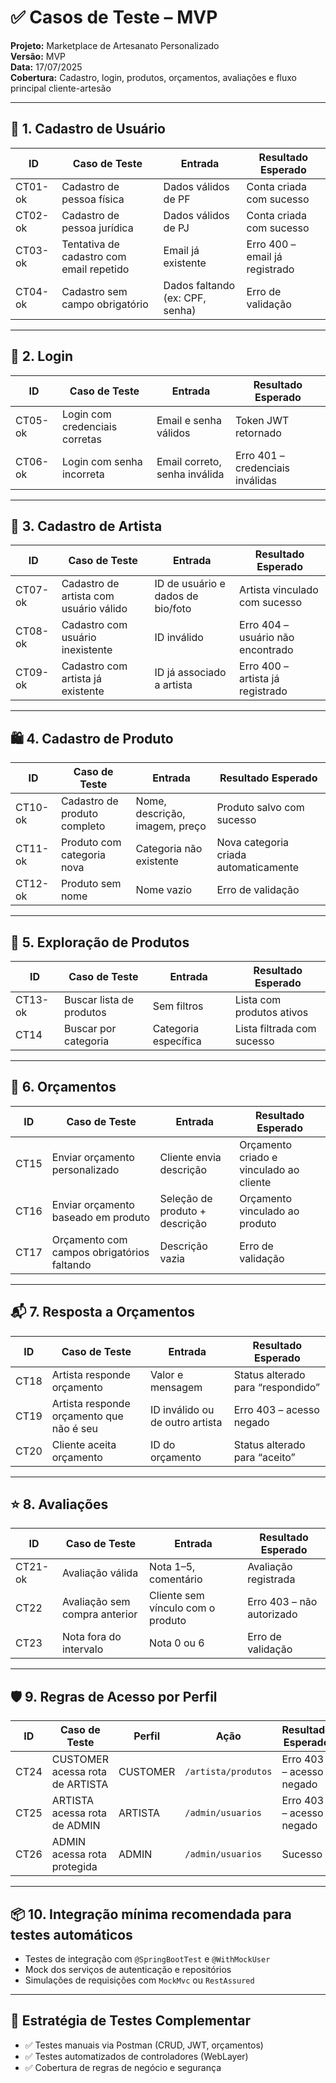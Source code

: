 # ✅ Casos de Teste – MVP
**Projeto:** Marketplace de Artesanato Personalizado  
**Versão:** MVP  
**Data:** 17/07/2025  
**Cobertura:** Cadastro, login, produtos, orçamentos, avaliações e fluxo principal cliente-artesão

---

## 🧾 1. Cadastro de Usuário

| ID      | Caso de Teste                        | Entrada                                   | Resultado Esperado                         |
|---------|--------------------------------------|-------------------------------------------|--------------------------------------------|
| CT01-ok | Cadastro de pessoa física            | Dados válidos de PF                       | Conta criada com sucesso                   |
| CT02-ok | Cadastro de pessoa jurídica          | Dados válidos de PJ                       | Conta criada com sucesso                   |
| CT03-ok | Tentativa de cadastro com email repetido | Email já existente                   | Erro 400 – email já registrado             |
| CT04-ok | Cadastro sem campo obrigatório       | Dados faltando (ex: CPF, senha)           | Erro de validação                          |

---

## 🔐 2. Login

| ID      | Caso de Teste                        | Entrada                                   | Resultado Esperado                         |
|---------|--------------------------------------|-------------------------------------------|--------------------------------------------|
| CT05-ok | Login com credenciais corretas       | Email e senha válidos                     | Token JWT retornado                        |
| CT06-ok | Login com senha incorreta            | Email correto, senha inválida             | Erro 401 – credenciais inválidas           |

---

## 🎨 3. Cadastro de Artista

| ID      | Caso de Teste                        | Entrada                                   | Resultado Esperado                         |
|---------|--------------------------------------|-------------------------------------------|--------------------------------------------|
| CT07-ok | Cadastro de artista com usuário válido | ID de usuário e dados de bio/foto        | Artista vinculado com sucesso              |
| CT08-ok | Cadastro com usuário inexistente     | ID inválido                               | Erro 404 – usuário não encontrado          |
| CT09-ok | Cadastro com artista já existente    | ID já associado a artista                 | Erro 400 – artista já registrado           |

---

## 🛍️ 4. Cadastro de Produto

| ID      | Caso de Teste                        | Entrada                                   | Resultado Esperado                         |
|---------|--------------------------------------|-------------------------------------------|--------------------------------------------|
| CT10-ok | Cadastro de produto completo         | Nome, descrição, imagem, preço            | Produto salvo com sucesso                  |
| CT11-ok | Produto com categoria nova           | Categoria não existente                   | Nova categoria criada automaticamente      |
| CT12-ok | Produto sem nome                     | Nome vazio                                | Erro de validação                          |

---

## 🔎 5. Exploração de Produtos

| ID      | Caso de Teste                        | Entrada                                   | Resultado Esperado                         |
|---------|--------------------------------------|-------------------------------------------|--------------------------------------------|
| CT13-ok | Buscar lista de produtos             | Sem filtros                               | Lista com produtos ativos                  |
| CT14    | Buscar por categoria                 | Categoria específica                      | Lista filtrada com sucesso                 |

---

## 📝 6. Orçamentos

| ID     | Caso de Teste                        | Entrada                                   | Resultado Esperado                         |
|--------|--------------------------------------|-------------------------------------------|--------------------------------------------|
| CT15   | Enviar orçamento personalizado       | Cliente envia descrição                   | Orçamento criado e vinculado ao cliente    |
| CT16   | Enviar orçamento baseado em produto  | Seleção de produto + descrição            | Orçamento vinculado ao produto             |
| CT17   | Orçamento com campos obrigatórios faltando | Descrição vazia                       | Erro de validação                          |

---

## 📬 7. Resposta a Orçamentos

| ID     | Caso de Teste                        | Entrada                                   | Resultado Esperado                         |
|--------|--------------------------------------|-------------------------------------------|--------------------------------------------|
| CT18   | Artista responde orçamento           | Valor e mensagem                          | Status alterado para “respondido”          |
| CT19   | Artista responde orçamento que não é seu | ID inválido ou de outro artista        | Erro 403 – acesso negado                   |
| CT20   | Cliente aceita orçamento             | ID do orçamento                           | Status alterado para “aceito”              |

---

## ⭐ 8. Avaliações

| ID      | Caso de Teste                        | Entrada                                   | Resultado Esperado                         |
|---------|--------------------------------------|-------------------------------------------|--------------------------------------------|
| CT21-ok | Avaliação válida                     | Nota 1–5, comentário                      | Avaliação registrada                       |
| CT22    | Avaliação sem compra anterior        | Cliente sem vínculo com o produto         | Erro 403 – não autorizado                  |
| CT23    | Nota fora do intervalo               | Nota 0 ou 6                               | Erro de validação                          |

---

## 🛡️ 9. Regras de Acesso por Perfil

| ID     | Caso de Teste                        | Perfil               | Ação                                     | Resultado Esperado                     |
|--------|--------------------------------------|-----------------------|------------------------------------------|----------------------------------------|
| CT24   | CUSTOMER acessa rota de ARTISTA      | CUSTOMER              | `/artista/produtos`                      | Erro 403 – acesso negado               |
| CT25   | ARTISTA acessa rota de ADMIN         | ARTISTA               | `/admin/usuarios`                        | Erro 403 – acesso negado               |
| CT26   | ADMIN acessa rota protegida          | ADMIN                 | `/admin/usuarios`                        | Sucesso                                |

---

## 📦 10. Integração mínima recomendada para testes automáticos

- Testes de integração com `@SpringBootTest` e `@WithMockUser`
- Mock dos serviços de autenticação e repositórios
- Simulações de requisições com `MockMvc` ou `RestAssured`

---

## 🧪 Estratégia de Testes Complementar

- ✅ Testes manuais via Postman (CRUD, JWT, orçamentos)
- ✅ Testes automatizados de controladores (WebLayer)
- ✅ Cobertura de regras de negócio e segurança
